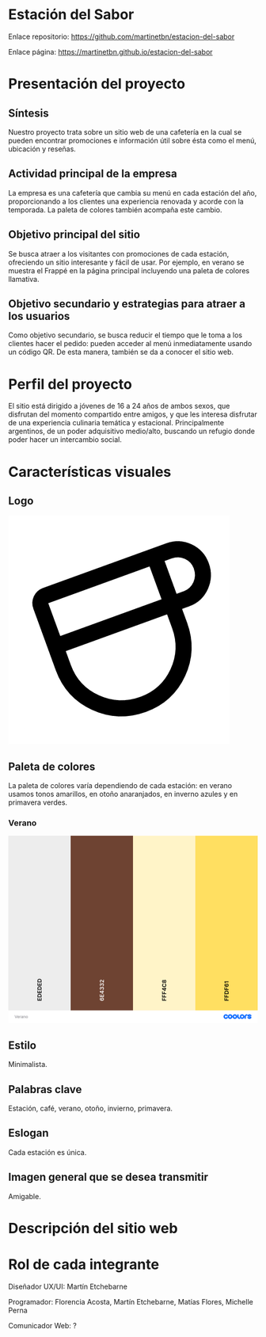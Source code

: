 # Estación del Sabor

Enlace repositorio: https://github.com/martinetbn/estacion-del-sabor

Enlace página: https://martinetbn.github.io/estacion-del-sabor

# Presentación del proyecto

## Síntesis

Nuestro proyecto trata sobre un sitio web de una cafetería en la cual se pueden encontrar promociones e información útil sobre ésta como el menú, ubicación y reseñas.

## Actividad principal de la empresa

La empresa es una cafetería que cambia su menú en cada estación del año, proporcionando a los clientes una experiencia renovada y acorde con la temporada. La paleta de colores también acompaña este cambio.

## Objetivo principal del sitio

Se busca atraer a los visitantes con promociones de cada estación, ofreciendo un sitio interesante y fácil de usar. Por ejemplo, en verano se muestra el Frappé en la página principal incluyendo una paleta de colores llamativa.

## Objetivo secundario y estrategias para atraer a los usuarios

Como objetivo secundario,  se busca reducir el tiempo que le toma a los clientes hacer el pedido: pueden acceder al menú inmediatamente usando un código QR. De esta manera, también se da a conocer el sitio web.

# Perfil del proyecto

El sitio está dirigido a jóvenes de 16 a 24 años de ambos sexos, que disfrutan del momento compartido entre amigos, y que les interesa disfrutar de una experiencia culinaria temática y estacional. Principalmente argentinos, de un poder adquisitivo medio/alto, buscando un refugio donde poder hacer un intercambio social.

# Características visuales

## Logo

![Logo](./assets/images/logo.png)

## Paleta de colores

La paleta de colores varía dependiendo de cada estación: en verano usamos tonos amarillos, en otoño anaranjados, en inverno azules y en primavera verdes.

### Verano

![Paleta de colores para el verano](./assets/images/colors/Verano.png)

## Estilo

Minimalista.

## Palabras clave

Estación, café, verano, otoño, invierno, primavera.

## Eslogan

Cada estación es única.

## Imagen general que se desea transmitir

Amigable.

# Descripción del sitio web

# Rol de cada integrante

Diseñador UX/UI: Martín Etchebarne

Programador: Florencia Acosta, Martín Etchebarne, Matías Flores, Michelle Perna

Comunicador Web: ?
